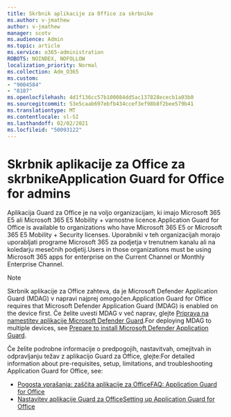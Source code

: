 ```yaml
---
title: Skrbnik aplikacije za Office za skrbnike
ms.author: v-jmathew
author: v-jmathew
manager: scotv
ms.audience: Admin
ms.topic: article
ms.service: o365-administration
ROBOTS: NOINDEX, NOFOLLOW
localization_priority: Normal
ms.collection: Adm_O365
ms.custom:
- "9004584"
- "8187"
ms.openlocfilehash: 4d1f136cc57b100084dd5ac137828ececb1a03b0
ms.sourcegitcommit: 53e5caab697ebfb434ccef3ef98b8f2bee579b41
ms.translationtype: MT
ms.contentlocale: sl-SI
ms.lasthandoff: 02/02/2021
ms.locfileid: "50093122"
---
```

# <a name="application-guard-for-office-for-admins"></a><span data-ttu-id="b1301-102">Skrbnik aplikacije za Office za skrbnike</span><span class="sxs-lookup"><span data-stu-id="b1301-102">Application Guard for Office for admins</span></span>

<span data-ttu-id="b1301-103">Aplikacija Guard za Office je na voljo organizacijam, ki imajo Microsoft 365 E5 ali Microsoft 365 E5 Mobility + varnostne licence.</span><span class="sxs-lookup"><span data-stu-id="b1301-103">Application Guard for Office is available to organizations who have Microsoft 365 E5 or Microsoft 365 E5 Mobility + Security licenses.</span></span> <span data-ttu-id="b1301-104">Uporabniki v teh organizacijah morajo uporabljati programe Microsoft 365 za podjetja v trenutnem kanalu ali na koledarju mesečnih podjetij.</span><span class="sxs-lookup"><span data-stu-id="b1301-104">Users in those organizations must be using Microsoft 365 apps for enterprise on the Current Channel or Monthly Enterprise Channel.</span></span>

> [!NOTE]
> <span data-ttu-id="b1301-105">Skrbnik aplikacije za Office zahteva, da je Microsoft Defender Application Guard (MDAG) v napravi najprej omogočen.</span><span class="sxs-lookup"><span data-stu-id="b1301-105">Application Guard for Office requires that Microsoft Defender Application Guard (MDAG) is enabled on the device first.</span></span> <span data-ttu-id="b1301-106">Če želite uvesti MDAG v več naprav, glejte [Priprava na namestitev aplikacije Microsoft Defender Guard](https://docs.microsoft.com/windows/security/threat-protection/microsoft-defender-application-guard/install-md-app-guard).</span><span class="sxs-lookup"><span data-stu-id="b1301-106">For deploying MDAG to multiple devices, see [Prepare to install Microsoft Defender Application Guard](https://docs.microsoft.com/windows/security/threat-protection/microsoft-defender-application-guard/install-md-app-guard).</span></span>

<span data-ttu-id="b1301-107">Če želite podrobne informacije o predpogojih, nastavitvah, omejitvah in odpravljanju težav z aplikacijo Guard za Office, glejte:</span><span class="sxs-lookup"><span data-stu-id="b1301-107">For detailed information about pre-requisites, setup, limitations, and troubleshooting Application Guard for Office, see:</span></span>

- [<span data-ttu-id="b1301-108">Pogosta vprašanja: zaščita aplikacije za Office</span><span class="sxs-lookup"><span data-stu-id="b1301-108">FAQ: Application Guard for Office</span></span>](https://support.microsoft.com/office/application-guard-for-office-9e0fb9c2-ffad-43bf-8ba3-78f785fdba46)
- [<span data-ttu-id="b1301-109">Nastavitev aplikacije Guard za Office</span><span class="sxs-lookup"><span data-stu-id="b1301-109">Setting up Application Guard for Office</span></span>](https://docs.microsoft.com/microsoft-365/security/office-365-security/install-app-guard)
